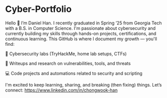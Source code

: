 # Cyber-Portfolio
Hello 👋 I’m Daniel Han.
I recently graduated in Spring ’25 from Georgia Tech with a B.S. in Computer Science. I'm passionate about cybersecurity and currently building my skills through hands-on projects, certifications, and continuous learning.
This GitHub is where I document my growth — you'll find:

🚨 Cybersecurity labs (TryHackMe, home lab setups, CTFs)

🔐 Writeups and research on vulnerabilities, tools, and threats

💻 Code projects and automations related to security and scripting

I'm excited to keep learning, sharing, and breaking (then fixing) things.
Let’s connect: https://www.linkedin.com/in/chongwook-han
